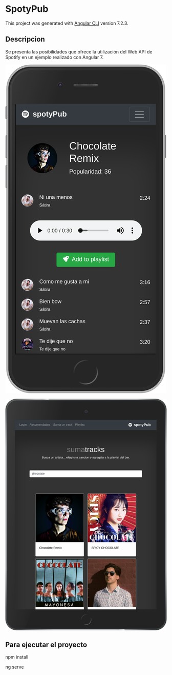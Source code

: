 # SpotyPub

This project was generated with [Angular CLI](https://github.com/angular/angular-cli) version 7.2.3.

## Descripcion

Se presenta las posibilidades que ofrece la utilización del Web API de Spotify en un ejemplo realizado con Angular 7.

![alt text](https://raw.githubusercontent.com/unarix/spotypub/master/home_iphone.png)

![alt text](https://raw.githubusercontent.com/unarix/spotypub/master/home_ipad.png)

## Para ejecutar el proyecto

npm install

ng serve
